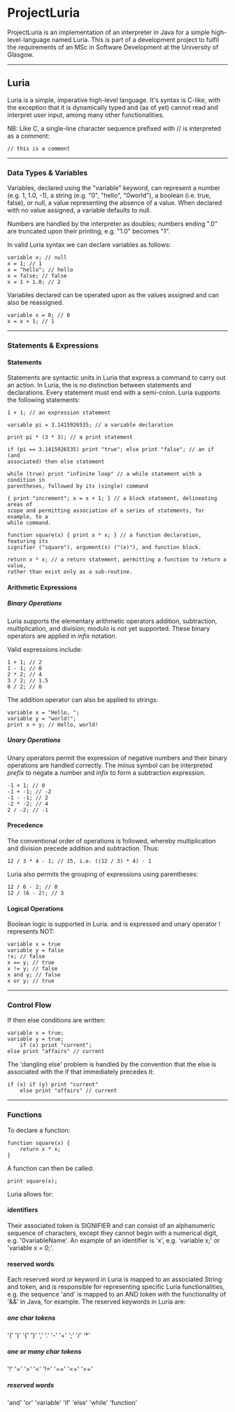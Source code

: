 # ProjectLuria
ProjectLuria is an implementation of an interpreter in Java for a simple high-level-language named Luria. This is part of a development project to fulfil the requirements of an MSc in Software Development at the University of Glasgow.

---

## Luria
Luria is a simple, imperative high-level language. It's syntax is C-like, with the exception that it is dynamically typed and (as of yet) cannot read and interpret user input, among many other functionalities.

NB: Like C, a single-line character sequence prefixed with // is interpreted as a comment:

    // this is a comment

---

### Data Types & Variables
Variables, declared using the "variable" keyword, can represent a number (e.g. 1, 1.0, -1), a string (e.g. "0", "hello", "0world"), a boolean (i.e. true, false), or null, a value representing the absence of a value. When declared with no value assigned, a variable defaults to null.

Numbers are handled by the interpreter as doubles; numbers ending ".0" are truncated upon their printing, e.g. "1.0" becomes "1".

In valid Luria syntax we can declare variables as follows:

    variable x; // null
    x = 1; // 1
    x = "hello"; // hello
    x = false; // false
    x = 1 + 1.0; // 2

Variables declared can be operated upon as the values assigned and can also be reassigned.

    variable x = 0; // 0
    x = x + 1; // 1
 
---

### Statements & Expressions
#### Statements
Statements are syntactic units in Luria that express a command to carry out an action. In Luria, the is no distinction between statements and declarations. Every statement must end with a semi-colon. Luria supports the following statements:
    
    1 + 1; // an expression statement
    
    variable pi = 3.1415926535; // a variable declaration
    
    print pi * (3 * 3); // a print statement
    
    if (pi == 3.1415926535) print "true"; else print "false"; // an if (and           
    associated) then else statement
    
    while (true) print "infinite loop" // a while statement with a condition in       
    parentheses, followed by its (single) command
    
    { print "increment"; x = x + 1; } // a block statement, delineating areas of       
    scope and permitting association of a series of statements, for example, to a     
    while command.
    
    function square(x) { print x * x; } // a function declaration, featuring its       
    signifier ("square"), argument(s) ("(x)"), and function block.
    
    return x * x; // a return statement, permitting a function to return a value,     
    rather than exist only as a sub-routine.
    
#### Arithmetic Expressions
##### Binary Operations
Luria supports the elementary arithmetic operators addition, subtraction, multiplication, and division; modulo is not yet supported. These binary operators are applied in *infix* notation. 

Valid expressions include:

    1 + 1; // 2
    1 - 1; // 0
    2 * 2; // 4
    3 / 2; // 1.5
    0 / 2; // 0

The addition operator can also be applied to strings:

    variable x = "Hello, ";
    variable y = "world!";
    print x + y; // Hello, world!

##### Unary Operations
Unary operators permit the expression of negative numbers and their binary operations are handled correctly. The minus symbol can be interpreted *prefix* to negate a number and *infix* to form a subtraction expression.

    -1 + 1; // 0
    -1 + -1; // -2
    -1 - -1; // 2
    -2 * -2; // 4
    2 / -2; // -1

#### Precedence
The conventional order of operations is followed, whereby multiplication and division precede addition and subtraction. Thus:

    12 / 3 * 4 - 1; // 15, i.e. ((12 / 3) * 4) - 1

Luria also permits the grouping of expressions using parentheses:

    12 / 6 - 2; // 0
    12 / (6 - 2); // 3

#### Logical Operations
Boolean logic is supported in Luria. and is expressed and unary operator ! represents NOT:

    variable x = true
    variable y = false
    !x; // false
    x == y; // true
    x != y; // false
    x and y; // false
    x or y; // true
    
---

### Control Flow
If then else conditions are written:

    variable x = true;
    variable y = true;
        if (x) print "current";
    else print "affairs" // current

The 'dangling else' problem is handled by the convention that the else is associated with the if that immediately precedes it:

    if (x) if (y) print "current"
        else print "affairs" // current

---

### Functions
To declare a function:

    function square(x) {
        return x * x;
    }

A function can then be called:

    print square(x);

Luria allows for:
#### identifiers
Their associated token is SIGNIFIER and can consist of an alphanumeric sequence of characters, except they cannot begin with a numerical digit, e.g. '0variableName'. An example of an identifier is 'x', e.g. 'variable x;' or 'variable x = 0;'.
#### reserved words
Each reserved word or keyword in Luria is mapped to an associated String and token, and is responsible for representing specific Luria functionalities, e.g. the sequence 'and' is mapped to an AND token with the functionality of '&&' in Java, for example. The reserved keywords in Luria are:
##### one char tokens
'('   ')'   '{'   '}'   ','   '.'   '-'   '+'   ';'   '/'   '*'
##### one or many char tokens
'!'   '='   '>'   '<'   '!='   '=='   '<='   '>='
##### reserved words
'and'
'or'
'variable'
'if'
'else'
'while'
'function'
